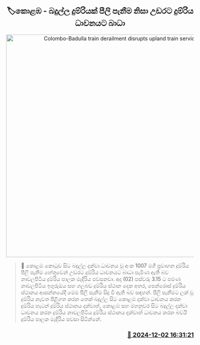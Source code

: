 <p align='center'><b><h2 align='center' title='Colombo-Badulla train derailment disrupts upland train service'>🏷කොළඹ - බදුල්ල දුම්රියක් පීලි පැනීම නිසා උඩරට දුම්රිය ධාවනයට බාධා</h2></b></p>
<p align='center'><img src='https://helakuru.sgp1.cdn.digitaloceanspaces.com/esana/images/lib/train-uu-archived.jpg' width='600' alt='Colombo-Badulla train derailment disrupts upland train service'></p>

>📝 කොළඹ කොටුව සිට බදුල්ල දක්වා ධාවනය වූ අංක 1007 මගී ප්‍රවාහන දුම්රිය පීලි පැනීම හේතුවෙන් උඩරට දුම්රිය ධාවනයට බාධා පැමිණ ඇති බව නාවලපිටිය දුම්රිය පාලක මැදිරිය පවසනවා.
අද (02) පස්වරු 3.15 ට පමණ නාවලපිටිය ඉගුරුඔය සහ ගලබඩ දුම්රිය ස්ථාන දෙක අතර, පෙන්රොස් දුම්රිය ස්ථානය ආසන්නයේදී මෙම පීලි පැනීම සිදු වී ඇති බව සඳහන්.
පීලි පැනීමට ලක් වූ දුම්රිය නැවත පීළිගත කරන තෙක් බදුල්ල සිට කොළඹ දක්වා ධාවනය කරන දුම්රිය හැටන් දුම්රිය ස්ථානය දක්වාත්, කොළඹ සහ මහනුවර සිට බදුල්ල දක්වා ධාවනය කරන දුම්රිය නාවලපිටිය දුම්රිය ස්ථානය දක්වාත් ධාවනය කරන බවයි දුම්රිය පාලක මැදිරිය පවසා සිටින්නේ. 


<h3 align='right'><a href='https://www.helakuru.lk/esana/p/105606/'>📅 2024-12-02 16:31:21</a></h3>
